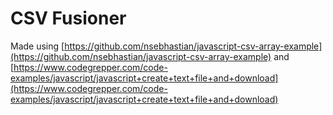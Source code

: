 # CSV Fusioner

Made using [https://github.com/nsebhastian/javascript-csv-array-example](https://github.com/nsebhastian/javascript-csv-array-example) and [https://www.codegrepper.com/code-examples/javascript/javascript+create+text+file+and+download](https://www.codegrepper.com/code-examples/javascript/javascript+create+text+file+and+download)